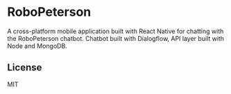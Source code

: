 # RoboPeterson

A cross-platform mobile application built with React Native for chatting with the RoboPeterson chatbot. Chatbot built with Dialogflow, API layer built with Node and MongoDB.

## License

MIT

